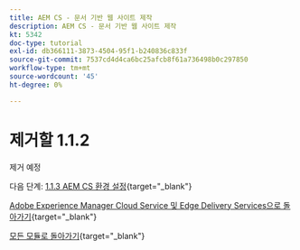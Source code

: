 ```yaml
---
title: AEM CS - 문서 기반 웹 사이트 제작
description: AEM CS - 문서 기반 웹 사이트 제작
kt: 5342
doc-type: tutorial
exl-id: db366111-3873-4504-95f1-b240836c833f
source-git-commit: 7537cd4d4ca6bc25afcb8f61a736498b0c297850
workflow-type: tm+mt
source-wordcount: '45'
ht-degree: 0%

---
```


# 제거할 1.1.2

제거 예정

다음 단계: [1.1.3 AEM CS 환경 설정](./ex3.md){target="_blank"}

[Adobe Experience Manager Cloud Service 및 Edge Delivery Services으로 돌아가기](./aemcs.md){target="_blank"}

[모든 모듈로 돌아가기](./../../../overview.md){target="_blank"}
